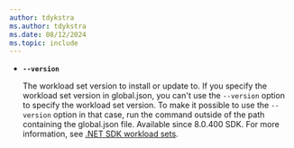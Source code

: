 ```yaml
---
author: tdykstra
ms.author: tdykstra
ms.date: 08/12/2024
ms.topic: include
---
```

- **`--version`**

  The workload set version to install or update to. If you specify the workload set version in global.json, you can't use the `--version` option to specify the workload set version. To make it possible to use the `--version` option in that case, run the command outside of the path containing the global.json file. Available since 8.0.400 SDK. For more information, see [.NET SDK workload sets](../docs/core/tools/dotnet-workload-sets.md).
